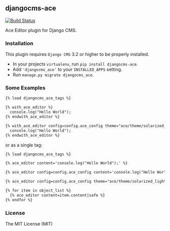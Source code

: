 ## djangocms-ace
[![Build Status](https://travis-ci.org/TigerND/djangocms-ace.svg?branch=master)](https://travis-ci.org/TigerND/djangocms-ace)

Ace Editor plugin for Django CMS.

### Installation

This plugin requires `Django CMS` 3.2 or higher to be properly installed.

* In your projects `virtualenv`, run ``pip install djangocms-ace``.
* Add ``'djangocms_ace'`` to your ``INSTALLED_APPS`` setting.
* Run ``manage.py migrate djangocms_ace``.

### Some Examples

```html
{% load djangocms_ace_tags %}

{% with_ace_editor %}
  console.log("Hello World");
{% endwith_ace_editor %}

{% with_ace_editor config=config.ace_config theme="ace/theme/solarized_light" %}
  console.log("Hello World");
{% endwith_ace_editor %}
```

or as a single tag:

```html
{% load djangocms_ace_tags %}

{% ace_editor content='console.log("Hello World");' %}

{% ace_editor config=config.ace_config content='console.log("Hello World");' %}

{% ace_editor config=config.ace_config theme="ace/theme/solarized_light" content='console.log("Hello World");' %}
```

```html
{% for item in object_list %}
  {% ace_editor content=item.content|safe %}
{% endfor %}
```

### License

The MIT License (MIT)
